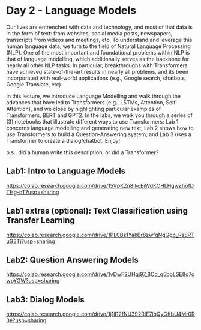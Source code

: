 # Day 2 - Language Models

Our lives are entrenched with data and technology, and most of that data is in the form of text: from websites, social media posts, newspapers, transcripts from videos and meetings, etc. To understand and leverage this human language data, we turn to the field of Natural Language Processing (NLP). One of the most important and foundational problems within NLP is that of language modelling, which additionally serves as the backbone for nearly all other NLP tasks. In particular, breakthroughs with Transformers have achieved state-of-the-art results in nearly all problems, and its been incorporated with real-world applications (e.g., Google search, chatbots, Google Translate, etc).

In this lecture, we introduce Language Modelling and walk through the advances that have led to Transformers (e.g., LSTMs, Attention, Self-Attention), and we close by highlighting particular examples of Transformers, BERT and GPT2. In the labs, we walk you through a series of (3) notebooks that illustrate different ways to use Transformers: Lab 1 concerns language modelling and generating new text; Lab 2 shows how to use Transformers to build a Question-Answering system; and Lab 3 uses a Transformer to create a dialog/chatbot. Enjoy!

p.s., did a human write this description, or did a Transformer?
   

## Lab1: Intro to Language Models
https://colab.research.google.com/drive/15VpKZn8IkcEiWdKOHLHgwZhofDTHg-nT?usp=sharing
## Lab1 extras (optional): Text Classification using Transfer Learning
https://colab.research.google.com/drive/1PL0Bz1YakBr8zwfqNgGgb_Rs8RTuG3Tj?usp=sharing
## Lab2: Question Answering Models
https://colab.research.google.com/drive/1vDwF2UHqj97_8Cq_q5bpLSE8o7owpYGW?usp=sharing 
## Lab3: Dialog Models
https://colab.research.google.com/drive/1j1jI12fNU392RIE7lqQyGftbU4Mr0R3e?usp=sharing 
